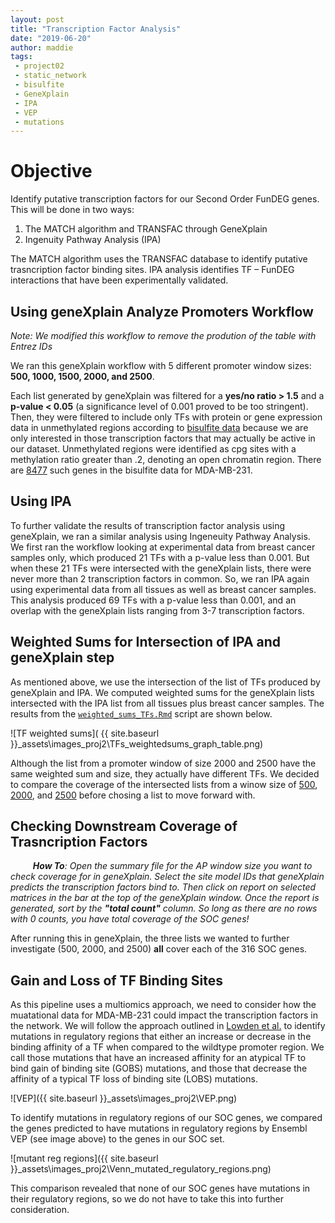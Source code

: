 ```yaml
---
layout: post
title: "Transcription Factor Analysis"
date: "2019-06-20"
author: maddie
tags:
 - project02
 - static_network
 - bisulfite
 - GeneXplain
 - IPA
 - VEP
 - mutations
---
```


# Objective
Identify putative transcription factors for our Second Order FunDEG genes. This will be done in two ways: 

1. The MATCH algorithm and TRANSFAC through GeneXplain 
2. Ingenuity Pathway Analysis (IPA) 

The MATCH algorithm uses the TRANSFAC database to identify putative trasncription factor binding sites. IPA analysis identifies TF – FunDEG interactions that have been experimentally validated.

## Using geneXplain Analyze Promoters Workflow

*Note: We modified this workflow to remove the prodution of the table with Entrez IDs*

We ran this geneXplain workflow with 5 different promoter window sizes: **500, 1000, 1500, 2000, and 2500**. 

Each list generated by geneXplain was filtered for a **yes/no ratio > 1.5** and a **p-value < 0.05** (a significance level of 0.001 proved to be too stringent). Then, they were filtered to include only TFs with protein or gene expression data in unmethylated regions according to [bisulfite data](https://genomebiology.biomedcentral.com/articles/10.1186/gb-2013-14-10-r110) because we are only interested in those transcription factors that may actually be active in our dataset. Unmethylated regions were identified as cpg sites with a methylation ratio greater than .2, denoting an open chromatin region. There are [8477](https://github.com/VeraLiconaResearchGroup/CancerReversion/blob/master/_projects/project2/Network_Components/TFs/bisulfite_genes_unmeth_8477.txt) such genes in the bisulfite data for MDA-MB-231.

## Using IPA

To further validate the results of transcription factor analysis using geneXplain, we ran a similar analysis using Ingeneuity Pathway Analysis. We first ran the workflow looking at experimental data from breast cancer samples only, which produced 21 TFs with a p-value less than 0.001. But when these 21 TFs were intersected with the geneXplain lists, there were never more than 2 transcription factors in common. So, we ran IPA again using experimental data from all tissues as well as breast cancer samples. This analysis produced 69 TFs with a p-value less than 0.001, and an overlap with the geneXplain lists ranging from 3-7 transcription factors. 

## Weighted Sums for Intersection of IPA and geneXplain step

As mentioned above, we use the intersection of the list of TFs produced by geneXplain and IPA. We computed weighted sums for the geneXplain lists intersected with the IPA list from all tissues plus breast cancer samples. The results from the [`weighted_sums_TFs.Rmd`](https://github.com/VeraLiconaResearchGroup/CancerReversion/blob/master/_projects/project2/Network_Components/TFs/SecondOrder_FunDEG_analysis/weighted_sums_TFs.Rmd) script are shown below.  

![TF weighted sums]( {{ site.baseurl }}\_assets\images_proj2\TFs_weightedsums_graph_table.png)


Although the list from a promoter window of size 2000 and 2500 have the same weighted sum and size, they actually have different TFs. We decided to compare the coverage of the intersected lists from a winow size of [500](https://github.com/VeraLiconaResearchGroup/CancerReversion/blob/master/_projects/project2/Network_Components/TFs/SecondOrder_FunDEG_analysis/TFs_APIPA_500.csv), [2000](https://github.com/VeraLiconaResearchGroup/CancerReversion/blob/master/_projects/project2/Network_Components/TFs/SecondOrder_FunDEG_analysis/TFs_APIPA_2000.csv), and [2500](https://github.com/VeraLiconaResearchGroup/CancerReversion/blob/master/_projects/project2/Network_Components/TFs/SecondOrder_FunDEG_analysis/TFs_APIPA_2500.csv) before chosing a list to move forward with.

## Checking Downstream Coverage of Trasncription Factors

$\qquad$ ***How To**: Open the summary file for the AP window size you want to check coverage for in geneXplain. Select the site model IDs that geneXplain predicts the transcription factors bind to. Then click on report on selected matrices in the bar at the top of the geneXplain window. Once the report is generated, sort by the **"total count"** column. So long as there are no rows with 0 counts, you have total coverage of the SOC genes!*

After running this in geneXplain, the three lists we wanted to further investigate (500, 2000, and 2500) **all** cover each of the 316 SOC genes.


## Gain and Loss of TF Binding Sites

As this pipeline uses a multiomics approach, we need to consider how the muatational data for MDA-MB-231 could impact the transcription factors in the network. We will follow the approach outlined in [Lowden et al.](https://europepmc.org/abstract/med/28333948) to identify mutations in regulatory regions that either an increase or decrease in the binding affinity of a TF when compared to the wildtype promoter region. We call those mutations that have an increased affinity for an atypical TF to bind gain of binding site (GOBS) mutations, and those that decrease the affinity of a typical TF loss of binding site (LOBS) mutations. 


![VEP]({{ site.baseurl }}\_assets\images_proj2\VEP.png)

To identify mutations in regulatory regions of our SOC genes, we compared the genes predicted to have mutations in regulatory regions by Ensembl VEP (see image above) to the genes in our SOC set. 

![mutant reg regions]({{ site.baseurl }}\_assets\images_proj2\Venn_mutated_regulatory_regions.png)

This comparison revealed that none of our SOC genes have mutations in their regulatory regions, so we do not have to take this into further consideration.